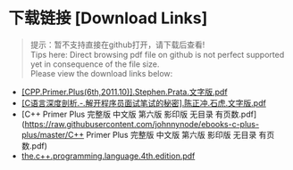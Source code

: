 # 下载链接 [Download Links]

> 提示：暂不支持直接在github打开，请下载后查看!<br>
> Tips here: Direct browsing pdf file on github is not perfect supported yet in consequence of the file size. <br>
> Please view the download links below:

- [[CPP.Primer.Plus(6th,2011.10)].Stephen.Prata.文字版.pdf](https://raw.githubusercontent.com/johnnynode/ebooks-c-plus-plus/master/[CPP.Primer.Plus(6th,2011.10)].Stephen.Prata.文字版.pdf)
- [[C语言深度剖析.-.解开程序员面试笔试的秘密].陈正冲.石虎.文字版.pdf](https://raw.githubusercontent.com/johnnynode/ebooks-c-plus-plus/master/[C语言深度剖析.-.解开程序员面试笔试的秘密].陈正冲.石虎.文字版.pdf)
- [C++ Primer Plus 完整版 中文版 第六版 影印版 无目录 有页数.pdf](https://raw.githubusercontent.com/johnnynode/ebooks-c-plus-plus/master/C++ Primer Plus 完整版 中文版 第六版 影印版 无目录 有页数.pdf)
- [the.c++.programming.language.4th.edition.pdf](https://raw.githubusercontent.com/johnnynode/ebooks-c-plus-plus/master/the.c++.programming.language.4th.edition.pdf)